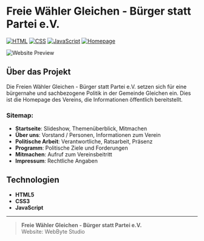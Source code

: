 # Freie Wähler Gleichen - Bürger statt Partei e.V.

[![HTML](https://img.shields.io/badge/Code-HTML-orange)](https://developer.mozilla.org/en-US/docs/Web/HTML)
[![CSS](https://img.shields.io/badge/Code-CSS-blue)](https://developer.mozilla.org/en-US/docs/Web/CSS)
[![JavaScript](https://img.shields.io/badge/Code-JavaScript-yellow)](https://developer.mozilla.org/en-US/docs/Web/JavaScript)
[![Homepage](https://img.shields.io/badge/Website-FWG--BsP-green)](http://freie-waehler-gleichen.de)

![Website Preview](https://timonsh.github.io/fwg-bsp/src/assets/img/index.html-preview.png)

## Über das Projekt

Die Freien Wähler Gleichen - Bürger statt Partei e.V. setzen sich für eine bürgernahe und sachbezogene Politik in der Gemeinde Gleichen ein. Dies ist die Homepage des Vereins, die Informationen öffentlich bereitstellt.

### Sitemap:
- **Startseite**: Slideshow, Themenüberblick, Mitmachen
- **Über uns**: Vorstand / Personen, Informationen zum Verein
- **Politische Arbeit**: Verantwortliche, Ratsarbeit, Präsenz
- **Programm**: Politische Ziele und Forderungen
- **Mitmachen**: Aufruf zum Vereinsbeitritt
- **Impressum**: Rechtliche Angaben

## Technologien

- **HTML5**
- **CSS3**
- **JavaScript**

---

> **Freie Wähler Gleichen - Bürger statt Partei e.V.**  
> Website: WebByte Studio